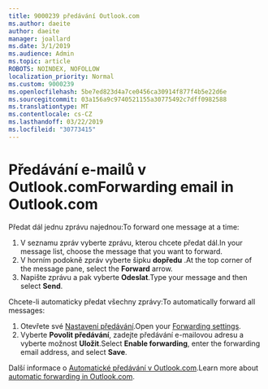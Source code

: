 ```yaml
---
title: 9000239 předávání Outlook.com
ms.author: daeite
author: daeite
manager: joallard
ms.date: 3/1/2019
ms.audience: Admin
ms.topic: article
ROBOTS: NOINDEX, NOFOLLOW
localization_priority: Normal
ms.custom: 9000239
ms.openlocfilehash: 5be7ed823d4a7ce0456ca30914f877f4b5e22d6e
ms.sourcegitcommit: 03a156a9c9740521155a30775492c7dff0982588
ms.translationtype: MT
ms.contentlocale: cs-CZ
ms.lasthandoff: 03/22/2019
ms.locfileid: "30773415"
---
```

# <a name="forwarding-email-in-outlookcom"></a><span data-ttu-id="48bd1-102">Předávání e-mailů v Outlook.com</span><span class="sxs-lookup"><span data-stu-id="48bd1-102">Forwarding email in Outlook.com</span></span>

<span data-ttu-id="48bd1-103">Předat dál jednu zprávu najednou:</span><span class="sxs-lookup"><span data-stu-id="48bd1-103">To forward one message at a time:</span></span>

1. <span data-ttu-id="48bd1-104">V seznamu zpráv vyberte zprávu, kterou chcete předat dál.</span><span class="sxs-lookup"><span data-stu-id="48bd1-104">In your message list, choose the message that you want to forward.</span></span>
2. <span data-ttu-id="48bd1-105">V horním podokně zpráv vyberte šipku **dopředu** .</span><span class="sxs-lookup"><span data-stu-id="48bd1-105">At the top corner of the message pane, select the **Forward** arrow.</span></span>
3. <span data-ttu-id="48bd1-106">Napište zprávu a pak vyberte **Odeslat**.</span><span class="sxs-lookup"><span data-stu-id="48bd1-106">Type your message and then select **Send**.</span></span>

<span data-ttu-id="48bd1-107">Chcete-li automaticky předat všechny zprávy:</span><span class="sxs-lookup"><span data-stu-id="48bd1-107">To automatically forward all messages:</span></span>

1. <span data-ttu-id="48bd1-108">Otevřete své [Nastavení předávání](https://outlook.live.com/mail/options/mail/forwarding/forwardingOption).</span><span class="sxs-lookup"><span data-stu-id="48bd1-108">Open your [Forwarding settings](https://outlook.live.com/mail/options/mail/forwarding/forwardingOption).</span></span>
2. <span data-ttu-id="48bd1-109">Vyberte **Povolit předávání**, zadejte předávání e-mailovou adresu a vyberte možnost **Uložit**.</span><span class="sxs-lookup"><span data-stu-id="48bd1-109">Select **Enable forwarding**, enter the forwarding email address, and select **Save**.</span></span>

<span data-ttu-id="48bd1-110">Další informace o [Automatické předávání v Outlook.com](https://support.office.com/article/6246987c-6c8f-4144-b255-14fc07007dad).</span><span class="sxs-lookup"><span data-stu-id="48bd1-110">Learn more about [automatic forwarding in Outlook.com](https://support.office.com/article/6246987c-6c8f-4144-b255-14fc07007dad).</span></span>